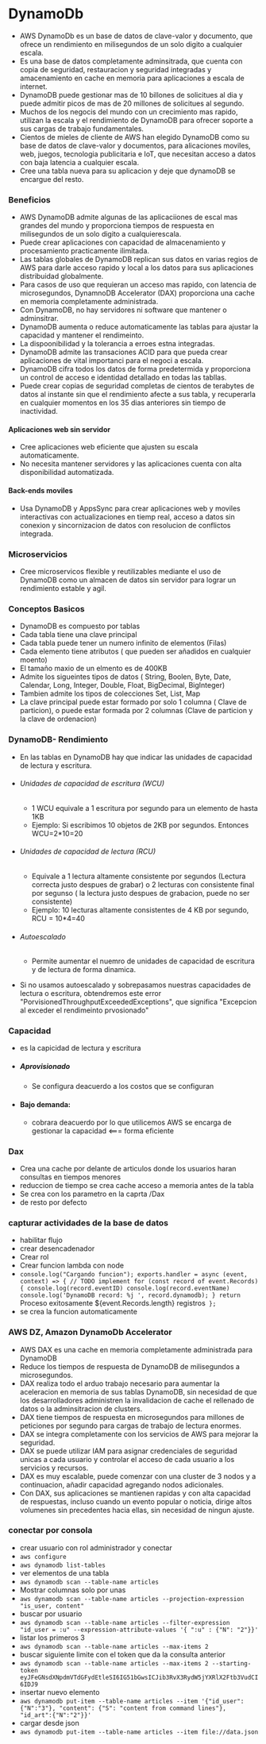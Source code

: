 # DynamoDb
* AWS DynamoDb es un base de datos de clave-valor y documento, que ofrece un rendimiento en milisegundos de un solo digito a cualquier escala.
* Es una base de datos completamente adminsitrada, que cuenta con copia de seguridad, restauracion y seguridad integradas y amacenamiento en cache en memoria para aplicaciones a escala de internet.
* DynamoDB puede gestionar mas de 10 billones de solicitues al dia y puede admitir picos de mas de 20 millones de solicitues al segundo.
* Muchos de los negocis del mundo con un crecimiento mas rapido, utilizan la escala y el rendimiento de DynamoDB para ofrecer soporte a sus cargas de trabajo fundamentales.
* Cientos de mieles de cliente de AWS han elegido DynamoDB como su base de datos de clave-valor y documentos, para alicaciones moviles, web, juegos, tecnologia publicitaria e IoT, que necesitan acceso a datos con baja latencia a cualquier escala.
* Cree una tabla nueva para su aplicacion y deje que dynamoDB se encargue del resto. 

### Beneficios
* AWS DynamoDB admite algunas de las aplicaciiones de escal mas grandes del mundo y proporciona tiempos de respuesta en milisegundos de un solo digito a cualquierescala.
* Puede crear aplicaciones con capacidad de almacenamiento y procesamiento practicamente ilimitada.
* Las tablas globales de DynamoDB replican sus datos en varias regios de AWS para darle acceso rapido y local a los datos para sus aplicaciones distribuidad globalmente.
* Para casos de uso que requieran un acceso mas rapido, con latencia de microsegundos, DynamnoDB Accelerator (DAX) proporciona una cache en memoria completamente administrada.
* Con DynamoDB, no hay servidores ni software que mantener o adminsitrar.
* DynamoDB aumenta o reduce automaticamente las tablas para ajustar la capacidad y mantener el rendimeinto.
* La dispoonibilidad y la tolerancia a erroes estna integradas.
* DynamoDB admite las transaciones ACID para que pueda crear aplicaciones de vital importanci para el negoci a escala.
* DynamoDB cifra todos los datos de forma predetermida y proporciona un control de acceso e identidad detallado en todas las tabllas.
* Puede crear copias de seguridad completas de cientos de terabytes de datos al instante sin que el rendimiento afecte a sus tabla, y recuperarla en cualquier momentos en los 35 dias anteriores sin tiempo de inactividad.

#### Aplicaciones web sin servidor
* Cree aplicaciones web eficiente que ajusten su escala automaticamente.
* No necesita mantener servidores y las aplicaciones cuenta con alta disponibilidad automatizada.

#### Back-ends moviles
* Usa DynamoDB y AppsSync para crear aplicaciones web y moviles interactivas con actualizaciones en tiemp real, acceso a datos sin conexion y sincornizacion de datos con resolucion de conflictos integrada. 

### Microservicios
* Cree microservicos flexible y reutilizables mediante el uso de DynamoDB como un almacen de datos sin servidor para lograr un rendimiento estable y agil.

### Conceptos Basicos

* DynamoDB es compuesto por tablas
* Cada tabla tiene una clave principal
* Cada tabla puede tener un numero infinito de elementos (Filas)
* Cada elemento tiene atributos ( que pueden ser añadidos en cualquier moento)
* El tamaño maxio de un elmento es de 400KB
* Admite los sigueintes tipos de datos ( String, Boolen, Byte, Date, Calendar, Long, Integer, Double, Float, BigDecimal, BigInteger)
* Tambien admite los tipos de colecciones Set, List, Map
* La clave principal puede estar formado por solo 1 columna ( Clave de particion), o puede estar formada por 2 columnas (Clave de particion y la clave de ordenacion)

### DynamoDB- Rendimiento
* En las tablas en DynamoDB hay que indicar las unidades de capacidad de lectura y escritura.
- ###### Unidades de capacidad de escritura (WCU)
    - 1 WCU equivale a 1 escritura por segundo para un elemento de hasta 1KB
    - Ejemplo: Si escribimos 10 objetos de 2KB por segundos. Entonces WCU=2*10=20
- ###### Unidades de capacidad de lectura (RCU)
    - Equivale a 1 lectura altamente consistente por segundos (Lectura correcta justo despues de grabar) o 2 lecturas con consistente final por segunso ( la lectura justo despues de grabacion, puede no ser consistente)
    - Ejemplo: 10 lecturas altamente consistentes de 4 KB por segundo, RCU = 10*4=40
- ###### Autoescalado
    - Permite aumentar el nuemro de unidades de capacidad de escritura y de lectura de forma dinamica.
* Si no usamos autoescalado y sobrepasamos nuestras capacidades de lectura o escritura, obtendremos este error "PorvisionedThroughputExceededExceptions", que significa "Excepcion al exceder el rendimeinto prvosionado"


### Capacidad
* es la capicidad de lectura y escritura
*  ##### Aprovisionado
    - Se configura deacuerdo a los costos que se configuran
* #### Bajo demanda:
    - cobrara deacuerdo por lo que utilicemos AWS se encarga de gestionar la capacidad <=== forma eficiente

### Dax
* Crea una cache por delante de articulos donde los usuarios haran consultas en tiempos menores
* reduccion de tiempo se crea cache acceso a memoria antes de la tabla
* Se crea con los parametro en la caprta /Dax
* de resto por defecto

### capturar actividades de la base de datos 

* habilitar flujo
* crear desencadenador
* Crear rol
* Crear funcion lambda con node
* `console.log("Cargando funcion");
exports.handler = async (event, context) => {
    // TODO implement
    for (const record of event.Records) {
        console.log(record.eventID)
        console.log(record.eventName)
        console.log('DynamoDB record: %j ', record.dynamodb);
    }
    return `Proceso exitosamente  ${event.Records.length} registros`
};`
* se crea la funcion automaticamente

### AWS DZ, Amazon DynamoDb Accelerator

* AWS DAX es una cache en memoria completamente administrada para DynamoDB
* Reduce los tiempos de respuesta de DynamoDB de milisegundos a microsegundos.
* DAX realiza todo el arduo trabajo necesario para aumentar la aceleracion en memoria de sus tablas DynamoDB, sin necesidad de que los desarrolladores administren la invalidacion de cache el rellenado de datos o la adminsitracion de clusters.
* DAX tiene tiempos de respuesta en microsegundos para millones de peticiones por segundo para cargas de trabajo de lectura enormes.
* DAX se integra completamente con los servicios de AWS para mejorar la seguridad.
* DAX se puede utilizar IAM para asignar credenciales de seguridad unicas a cada usuario y controlar el acceso de cada usuario a los servicios y recursos.
* DAX es muy escalable, puede comenzar con una cluster de 3 nodos y a continuacion, añadir capacidad agregando nodos adicionales.
* Con DAX, sus aplicaciones se mantienen rapidas y con alta capacidad de respuestas, incluso cuando un evento popular o noticia, dirige altos volumenes sin precedentes hacia ellas, sin necesidad de ningun ajuste.


### conectar por consola
* crear usuario con rol administrador y conectar
* `aws configure`
* `aws dynamodb list-tables`
* ver elementos de una tabla
* `aws dynamodb scan --table-name articles`
* Mostrar columnas solo por unas
* `aws dynamodb scan --table-name articles --projection-expression "is_user, content"`
* buscar por usuario
* `aws dynamodb scan --table-name articles --filter-expression "id_user = :u" --expression-attribute-values '{ ":u" : {"N": "2"}}'`
* listar los primeros 3
* `aws dynamodb scan --table-name articles --max-items 2`
* buscar siguiente limite con el token que da la consulta anterior
* `aws dynamodb scan --table-name articles --max-items 2 --starting-token eyJFeGNsdXNpdmVTdGFydEtleSI6IG51bGwsICJib3RvX3RydW5jYXRlX2Ftb3VudCI6IDJ9`
* insertar nuevo elemento
* `aws dynamodb put-item --table-name articles --item '{"id_user": {"N":"3"}, "content": {"S": "content from command lines"}, "id_art":{"N":"2"}}'`
* cargar desde json
* `aws dynamodb put-item --table-name articles --item file://data.json`
